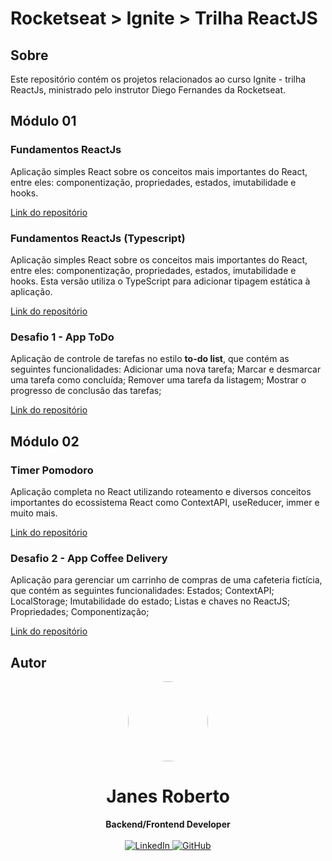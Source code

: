 # Rocketseat > Ignite > Trilha ReactJS


## Sobre

Este repositório contém os projetos relacionados ao curso Ignite - trilha ReactJs, ministrado pelo instrutor Diego Fernandes da Rocketseat.

## Módulo 01

### Fundamentos ReactJs 

Aplicação simples React sobre os conceitos mais importantes do React, entre eles: componentização, propriedades, estados, imutabilidade e hooks.

<a href="https://github.com/kadoshmt/ignite-reactjs-course/tree/main/01-fundamentos-reactjs" target="_blank">
Link do repositório
</a>

### Fundamentos ReactJs (Typescript)

Aplicação simples React sobre os conceitos mais importantes do React, entre eles: componentização, propriedades, estados, imutabilidade e hooks. Esta versão utiliza o TypeScript para adicionar tipagem estática à aplicação.

<a href="https://github.com/kadoshmt/ignite-reactjs-course/tree/main/01-fundamentos-reactjs-ts" target="_blank">
Link do repositório
</a>

### Desafio 1 - App ToDo

Aplicação de controle de tarefas no estilo **to-do list**, que contém as seguintes funcionalidades: Adicionar uma nova tarefa; Marcar e desmarcar uma tarefa como concluída; Remover uma tarefa da listagem; Mostrar o progresso de conclusão das tarefas;

<a href="https://github.com/kadoshmt/ignite-reactjs-course/tree/main/desafio-01-fundamentos-reactjs" target="_blank">
Link do repositório
</a>

## Módulo 02

### Timer Pomodoro 

Aplicação completa no React utilizando roteamento e diversos conceitos importantes do ecossistema React como ContextAPI, useReducer, immer e muito mais.

<a href="https://github.com/kadoshmt/ignite-reactjs-course/tree/main/02-ignite-timer" target="_blank">
Link do repositório
</a>

### Desafio 2 - App Coffee Delivery

Aplicação para gerenciar um carrinho de compras de uma cafeteria fictícia, que contém as seguintes funcionalidades: Estados; ContextAPI; LocalStorage; Imutabilidade do estado; Listas e chaves no ReactJS; Propriedades; Componentização;


<a href="https://github.com/kadoshmt/ignite-reactjs-course/tree/main/desafio-02-coffee-delivery" target="_blank">
Link do repositório
</a>

## Autor

<div align="center">
<img src="https://avatars.githubusercontent.com/u/989544?v=4" width="128" style="border-radius: 50%;"/>
<h1>Janes Roberto</h1>
<strong>Backend/Frontend Developer</strong>
<br/>
<br/>

<a href="https://www.linkedin.com/in/janes-roberto-da-costa/" target="_blank">
<img alt="LinkedIn" src="https://img.shields.io/badge/linkedin-%230077B5.svg?style=for-the-badge&logo=linkedin&logoColor=white"/>
</a>

<a href="https://github.com/kadoshmt" target="_blank">
<img alt="GitHub" src="https://img.shields.io/badge/github-%23121011.svg?style=for-the-badge&logo=github&logoColor=white"/>
</a>
<br/>
<br/>
</div>